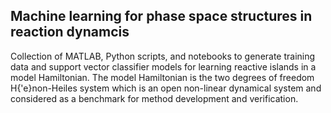 ## Machine learning for phase space structures in reaction dynamcis


Collection of MATLAB, Python scripts, and notebooks to generate training data
and support vector classifier models for learning reactive islands in a model
Hamiltonian. The model Hamiltonian is the two degrees of freedom
H{\'e}non-Heiles system which is an open non-linear dynamical system and
considered as a benchmark for method development and verification.



